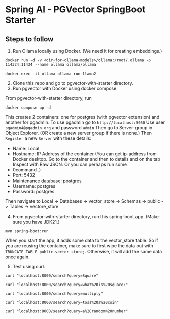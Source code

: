 # Spring AI - PGVector SpringBoot Starter

## Steps to follow
1. Run Ollama locally using Docker. (We need it for creating embeddings.)

`docker run -d -v <dir-for-ollama-models>/ollama:/root/.ollama -p 114324:11434 --name ollama ollama/ollama`

`docker exec -it ollama ollama run llama2`

2. Clone this repo and go to pgvector-with-starter directory.
3. Run pgvector with Docker using docker compose.
   
From pgvector-with-starter directory, run

`docker compose up -d`

This creates 2 containers: one for postgres (with pgvector extension) and another for pgadmin.
To use pgadmin go to `http://localhost:5050`
Use user `pgadmin4@pgadmin.org` and password `admin`
Then go to Server-group in Object Explorer. (OR create a new server group if there is none.)
Then `Register` a new `Server` with these details:
- Name: Local
- Hostname: IP Address of the container (You can get ip-address from Docker desktop. Go to the container and then to details and on the tab Inspect with Raw JSON. Or you can perhaps run some
- 0command .)
- Port: 5432
- Maintenance database: postgres
- Username: postgres
- Password: postgres

Then navigate to Local -> Databases -> vector_store -> Schemas -> public -> Tables -> vectore_store

4. From pgvector-with-starter directory, run this spring-boot app. (Make sure you have JDK21.)

`mvn spring-boot:run`

When you start the app, it adds some data to the vector_store table. So if you are reusing the container, make sure to first wipe the data out with `TRUNCATE TABLE public.vector_store;`. Otherwise, it will add the same data once again.

5. Test using curl.

`curl "localhost:8000/search?query=Square"`

`curl "localhost:8000/search?query=what%20is%20square?"`

`curl "localhost:8000/search?query=multiply"`

`curl "localhost:8000/search?query=toss%20a%20coin"`

`curl "localhost:8000/search?query=a%20random%20number"`
